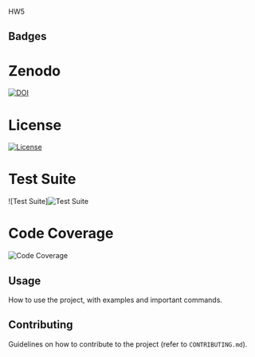 HW5

## Badges

# Zenodo
[![DOI](https://zenodo.org/badge/873407610.svg)](https://doi.org/10.5281/zenodo.13938281)

# License
[![License](https://img.shields.io/badge/License-Apache_2.0-blue.svg)](https://opensource.org/licenses/Apache-2.0)

# Test Suite
![Test Suite]![Test Suite](https://img.shields.io/github/actions/workflow/status/CSC510-SE-SAITEJA-MADHUMITHA-SHRUTI/git-homework/test.yml.svg?branch=main)


# Code Coverage
![Code Coverage](https://img.shields.io/codecov/c/github/CSC510-SE-SAITEJA-MADHUMITHA-SHRUTI/git-homework.svg?branch=main)



## Usage
How to use the project, with examples and important commands.

## Contributing
Guidelines on how to contribute to the project (refer to `CONTRIBUTING.md`).

